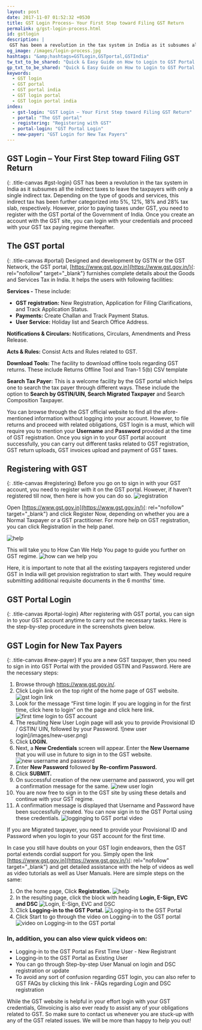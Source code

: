 ```yaml
---
layout: post
date: 2017-11-07 01:52:32 +0530
title: GST Login Process– Your First Step toward Filing GST Return 
permalink: g/gst-login-process.html
id: gstlogin
description: |
 GST has been a revolution in the tax system in India as it subsumes all the indirect taxes to leave the taxpayers with only a single indirect tax.
og_image: /images/login-process.jpg
hashtags: "&amp;hashtags=GSTLogin,GSTportal,GSTIndia"
tw_txt_to_be_shared: "Quick & Easy Guide on How to Login to GST Portal Govt of India"
gp_txt_to_be_shared: "Quick & Easy Guide on How to Login to GST Portal Govt of India"
keywords: 
  - GST login
  - GST portal
  - GST portal india
  - GST login portal
  - GST login portal india
index:
  - gst-login: "GST Login – Your First Step toward Filing GST Return"
  - portal: "The GST portal"
  - registering: "Registering with GST"
  - portal-login: "GST Portal Login"
  - new-payer: "GST Login for New Tax Payers"
---
```


## GST Login – Your First Step toward Filing GST Return
{: .title-canvas #gst-login} 
GST has been a revolution in the tax system in India as it subsumes all the indirect taxes to leave the taxpayers with only a single indirect tax. Depending on the type of goods and services, this indirect tax has been further categorized into 5%, 12%, 18% and 28% tax slab, respectively. However, prior to paying taxes under GST, you need to register with the GST portal of the Government of India. Once you create an account with the GST site, you can login with your credentials and proceed with your GST tax paying regime thereafter.

## The GST portal
{: .title-canvas #portal} 
Designed and development by GSTN or the GST Network, the GST portal, [https://www.gst.gov.in](https://www.gst.gov.in/){: rel="nofollow" target="_blank"} furnishes complete details about the Goods and Services Tax in India. It helps the users with following facilities:

**Services -** These include:
 
* **GST registration:** New Registration, Application for Filing Clarifications, and Track Application Status.
* **Payments:** Create Challan and Track Payment Status.
* **User Service:** Holiday list and Search Office Address.

**Notifications & Circulars:** Notifications, Circulars, Amendments and Press Release.

**Acts & Rules:** Consist Acts and Rules related to GST.

**Download Tools:** The facility to download offline tools regarding GST returns. These include Returns Offline Tool and Tran-1 5(b) CSV template

**Search Tax Payer:** This is a welcome facility by the GST portal which helps one to search the tax payer through different ways. These include the option to **Search by GSTIN/UIN, Search Migrated Taxpayer** and Search Composition Taxpayer.

You can browse through the GST official website to find all the afore-mentioned information without logging into your account. However, to file returns and proceed with related obligations, GST login is a must, which will require you to mention your **Username** and **Password** provided at the time of GST registration. Once you sign in to your GST portal account successfully, you can carry out different tasks related to GST registration, GST return uploads, GST invoices upload and payment of GST taxes.


## Registering with GST
{: .title-canvas #registering} 
Before you go on to sign in with your GST account, you need to register with it on the GST portal. However, if haven’t registered till now, then here is how you can do so.
![registration](/images/taxpayers.jpg)

Open [https://www.gst.gov.in](https://www.gst.gov.in/){: rel="nofollow" target="_blank"} and click Register Now, depending on whether you are a Normal Taxpayer or a GST practitioner. For more help on GST registration, you can click Registration in the help panel.

![help](/images/help.png)

This will take you to How Can We Help You page to guide you further on GST regime.
![how can we help you](/images/how-can.png)

Here, it is important to note that all the existing taxpayers registered under GST in India will get provision registration to start with. They would require submitting additional requisite documents in the 6 months’ time.

## GST Portal Login
{: .title-canvas #portal-login} 
After registering with GST portal, you can sign in to your GST account anytime to carry out the necessary tasks. Here is the step-by-step procedure in the screenshots given below.

## GST Login for New Tax Payers
{: .title-canvas #new-payer} 
If you are a new GST taxpayer, then you need to sign in into GST Portal with the provided GSTIN and Password. Here are the necessary steps:

1. Browse through https://www.gst.gov.in/.
2. Click Login link on the top right of the home page of GST website.
![gst login link](/images/login-link.png)
3. Look for the message “First time login: If you are logging in for the first time, click here to login” on the page and click here link.
![first time login to GST account](/images/first-login.png)
4. The resulting New User Login page will ask you to provide Provisional ID / GSTIN/ UIN, followed by your Password.
![new user login]/images/new-user.png)
5. Click **LOGIN.**
6. Next, a **New Credentials** screen will appear. Enter the **New Username** that you will use in future to sign in to the GST website.
![new username and password](/images/credential.png)
7. Enter **New Password** followed **by Re-confirm Password.**
8. Click **SUBMIT.**
9. On successful creation of the new username and password, you will get a confirmation message for the same. ![new user login](/images/user-login.png)
10. You are now free to sign in to the GST site by using these details and continue with your GST regime.
11. A confirmation message is displayed that Username and Password have been successfully created. You can now sign in to the GST Portal using these credentials.
![logginging to GST portal video](/images/video-gst.png)

If you are Migrated taxpayer, you need to provide your Provisional ID and Password when you login to your GST account for the first time.

In case you still have doubts on your GST login endeavors, then the GST portal extends cordial support for you. Simply open the link [https://www.gst.gov.in](https://www.gst.gov.in/){: rel="nofollow" target="_blank"} and get detailed assistance with the help of videos as well as video tutorials as well as User Manuals. Here are simple steps on the same:

1. On the home page, Click **Registration.**
![help](/images/help.png)
2. In the resulting page, click the block with heading **Login, E-Sign, EVC and DSC**
![Login, E-Sign, EVC and DSC](/images/e-sign.png)
3. Click **Logging-in to the GST Portal.**
![Logging-in to the GST Portal](/images/gst-portal.png)
4. Click Start to go through the video on Logging-in to the GST portal
![video on Logging-in to the GST portal](/images/play-video.png)

### In, addition, you can also view quick videos on: 
* Logging-in to the GST Portal as First Time User - New Registrant
* Logging-in to the GST Portal as Existing User
* You can go through Step-by-step User Manual on login and DSC registration or update
* To avoid any sort of confusion regarding GST login, you can also refer to GST FAQs by clicking this link - FAQs regarding Login and DSC registration

While the GST website is helpful in your effort login with your GST credentials, GInvoicing is also ever ready to assist any of your obligations related to GST. So make sure to contact us whenever you are stuck-up with any of the GST related issues. We will be more than happy to help you out!


